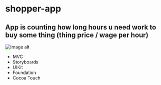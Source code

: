 # shopper-app

## App is counting how long hours u need work to buy some thing (thing price / wage per hour)

![Image alt](https://github.com/kgbska/shopper-app/raw/main/images/main.png)

- MVC
- Storyboards
- UIKit
- Foundation
- Cocoa Touch
